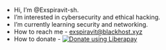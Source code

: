 -  Hi, I’m @Exspiravit-sh. 
-  I’m interested in cybersecurity and ethical hacking. 
-  I’m currently learning security and networking. 
-  How to reach me - exspiravit@blackhost.xyz
-  How to donate - <a href="https://liberapay.com/Exspiravit.sh/donate"><img alt="Donate using Liberapay" src="https://liberapay.com/assets/widgets/donate.svg"></a>
<!---
Exspiravit-sh/Exspiravit-sh is a ✨ special ✨ repository because its `README.md` (this file) appears on your GitHub profile.
You can click the Preview link to take a look at your changes.
--->
